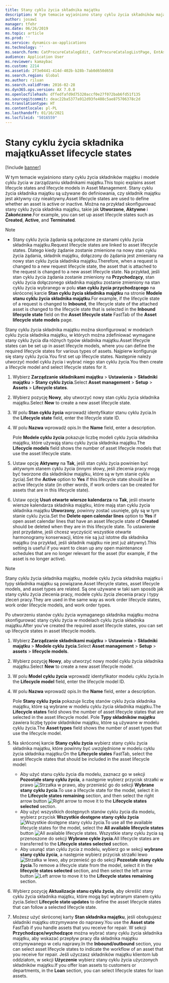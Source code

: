```yaml
---
title: Stany cyklu życia składnika majątku
description: W tym temacie wyjaśniono stany cyklu życia składników majątku i modele cyklu życia w zarządzaniu składnikami majątku.
author: josaw1
manager: tfehr
ms.date: 06/26/2019
ms.topic: article
ms.prod: ''
ms.service: dynamics-ax-applications
ms.technology: ''
ms.search.form: CatProcureCatalogEdit, CatProcureCatalogListPage, EntAssetLifecycleModelStateNext, EntAssetObjectLifecycleState, EntAssetLifecycleStateUpdate, EntAssetObjectLifecycleModel
audience: Application User
ms.reviewer: kamaybac
ms.custom: 2214
ms.assetid: 2f3e0441-414d-402b-b28b-7ab0d650d658
ms.search.region: Global
ms.author: riluan
ms.search.validFrom: 2016-02-28
ms.dyn365.ops.version: AX 7.0.0
ms.openlocfilehash: dffedfafd9d75320accf0e27f072bab6fd51f135
ms.sourcegitcommit: deac22ba5377a912d93fe408c5ae875706378c2d
ms.translationtype: HT
ms.contentlocale: pl-PL
ms.lasthandoff: 01/16/2021
ms.locfileid: "5016559"
---
```

# <a name="asset-lifecycle-states"></a><span data-ttu-id="7ee6a-103">Stany cyklu życia składnika majątku</span><span class="sxs-lookup"><span data-stu-id="7ee6a-103">Asset lifecycle states</span></span>

[!include [banner](../../includes/banner.md)]

 

<span data-ttu-id="7ee6a-104">W tym temacie wyjaśniono stany cyklu życia składników majątku i modele cyklu życia w zarządzaniu składnikami majątku.</span><span class="sxs-lookup"><span data-stu-id="7ee6a-104">This topic explains asset lifecycle states and lifecycle models in Asset Management.</span></span> <span data-ttu-id="7ee6a-105">Stany cyklu życia składnika majątku są używane do definiowania, czy składnik majątku jest aktywny czy nieaktywny.</span><span class="sxs-lookup"><span data-stu-id="7ee6a-105">Asset lifecycle states are used to define whether an asset is active or inactive.</span></span> <span data-ttu-id="7ee6a-106">Można na przykład skonfigurować stany cyklu życia składnika majątku, takie jak **Utworzone**, **Aktywne** i **Zakończone**.</span><span class="sxs-lookup"><span data-stu-id="7ee6a-106">For example, you can set up asset lifecycle states such as **Created**, **Active**, and **Terminated**.</span></span>

> [!NOTE]
> - <span data-ttu-id="7ee6a-107">Stany cyklu życia żądania są połączone ze stanami cyklu życia składnika majątku.</span><span class="sxs-lookup"><span data-stu-id="7ee6a-107">Request lifecycle states are linked to asset lifecycle states.</span></span> <span data-ttu-id="7ee6a-108">Dlatego kiedy żądanie zostanie zmienione na nowy stan cyklu życia żądania, składnik majątku, dołączony do żądania jest zmieniany na nowy stan cyklu życia składnika majątku.</span><span class="sxs-lookup"><span data-stu-id="7ee6a-108">Therefore, when a request is changed to a new request lifecycle state, the asset that is attached to the request is changed to a new asset lifecycle state.</span></span> <span data-ttu-id="7ee6a-109">Na przykład, jeśli stan cyklu życia żądania zostanie zmieniony na **Przychodzący**, stan cyklu życia dołączonego składnika majątku zostanie zmieniony na stan cyklu życia wybranego w polu **stan cyklu życia przychodzącego** na skróconej karcie **Stan cyklu życia składnika majątku** na stronie **Modele stanu cyklu życia składnika majątku**.</span><span class="sxs-lookup"><span data-stu-id="7ee6a-109">For example, if the lifecycle state of a request is changed to **Inbound**, the lifecycle state of the attached asset is changed to the lifecycle state that is selected in the **Inbound lifecycle state** field on the **Asset lifecycle state** FastTab of the **Asset lifecycle state models** page.</span></span> 


<span data-ttu-id="7ee6a-110">Stany cyklu życia składnika majątku można skonfigurować w modelach cyklu życia składnika majątku, w których można zdefiniować wymagane stany cyklu życia dla różnych typów składnika majątku.</span><span class="sxs-lookup"><span data-stu-id="7ee6a-110">Asset lifecycle states can be set up in asset lifecycle models, where you can define the required lifecycle states for various types of assets.</span></span> <span data-ttu-id="7ee6a-111">Najpierw konfiguruje się stany cyklu życia.</span><span class="sxs-lookup"><span data-stu-id="7ee6a-111">You first set up lifecycle states.</span></span> <span data-ttu-id="7ee6a-112">Następnie należy utworzyć model cyklu życia i wybrać niego stan cyklu życia.</span><span class="sxs-lookup"><span data-stu-id="7ee6a-112">You then create a lifecycle model and select lifecycle states for it.</span></span>

1. <span data-ttu-id="7ee6a-113">Wybierz **Zarządzanie składnikami majątku** \> **Ustawienia** \> **Składniki majątku** \> **Stany cyklu życia**.</span><span class="sxs-lookup"><span data-stu-id="7ee6a-113">Select **Asset management** \> **Setup** \> **Assets** \> **Lifecycle states**.</span></span>
2. <span data-ttu-id="7ee6a-114">Wybierz pozycję **Nowy**, aby utworzyć nowy stan cyklu życia składnika majątku.</span><span class="sxs-lookup"><span data-stu-id="7ee6a-114">Select **New** to create a new asset lifecycle state.</span></span>
3. <span data-ttu-id="7ee6a-115">W polu **Stan cyklu życia** wprowadź identyfikator stanu cyklu życia.</span><span class="sxs-lookup"><span data-stu-id="7ee6a-115">In the **Lifecycle state** field, enter the lifecycle state ID.</span></span>
4. <span data-ttu-id="7ee6a-116">W polu **Nazwa** wprowadź opis.</span><span class="sxs-lookup"><span data-stu-id="7ee6a-116">In the **Name** field, enter a description.</span></span>

    <span data-ttu-id="7ee6a-117">Pole **Modele cyklu życia** pokazuje liczbę modeli cyklu życia składnika majątku, które używają stanu cyklu życia składnika majątku.</span><span class="sxs-lookup"><span data-stu-id="7ee6a-117">The **Lifecycle models** field shows the number of asset lifecycle models that use the asset lifecycle state.</span></span>

5. <span data-ttu-id="7ee6a-118">Ustaw opcję **Aktywny** na **Tak**, jeśli stan cyklu życia powinien być aktywnym stanem cyklu życia (innymi słowy, jeśli zlecenia pracy mogą być tworzone dla składników majątku, które są w tym stanie cyklu życia).</span><span class="sxs-lookup"><span data-stu-id="7ee6a-118">Set the **Active** option to **Yes** if this lifecycle state should be an active lifecycle state (in other words, if work orders can be created for assets that are in this lifecycle state).</span></span>
6. <span data-ttu-id="7ee6a-119">Ustaw opcję **Usuń otwarte wiersze kalendarza** na **Tak**, jeśli otwarte wiersze kalendarza składnika majątku, które mają stan cyklu życia składnika majątku **Utworzony**, powinny zostać usunięte, gdy są w tym stanie cyklu życia.</span><span class="sxs-lookup"><span data-stu-id="7ee6a-119">Set the **Delete open calendar lines** option to **Yes** if open asset calendar lines that have an asset lifecycle state of **Created** should be deleted when they are in this lifecycle state.</span></span> <span data-ttu-id="7ee6a-120">To ustawienie jest przydatne, jeśli chcesz wyczyścić wszystkie otwarte harmonogramy konserwacji, które nie są już istotne dla składnika majątku (na przykład, jeśli składnik majątku nie jest już aktywny).</span><span class="sxs-lookup"><span data-stu-id="7ee6a-120">This setting is useful if you want to clean up any open maintenance schedules that are no longer relevant for the asset (for example, if the asset is no longer active).</span></span>

> [!NOTE]
> <span data-ttu-id="7ee6a-121">Stany cyklu życia składnika majątku, modele cyklu życia składnika majątku i typy składnika majątku są powiązane.</span><span class="sxs-lookup"><span data-stu-id="7ee6a-121">Asset lifecycle states, asset lifecycle models, and asset types are related.</span></span> <span data-ttu-id="7ee6a-122">Są one używane w taki sam sposób jak stany cyklu życia zlecenia pracy, modele cyklu życia zlecenia pracy i typy zleceń pracy.</span><span class="sxs-lookup"><span data-stu-id="7ee6a-122">They are used in the same way as work order lifecycle states, work order lifecycle models, and work order types.</span></span> 


<span data-ttu-id="7ee6a-123">Po utworzeniu stanów cyklu życia wymaganego składnika majątku można skonfigurować stany cyklu życia w modelach cyklu życia składnika majątku.</span><span class="sxs-lookup"><span data-stu-id="7ee6a-123">After you've created the required asset lifecycle states, you can set up lifecycle states in asset lifecycle models.</span></span>

1. <span data-ttu-id="7ee6a-124">Wybierz **Zarządzanie składnikami majątku** \> **Ustawienia** \> **Składniki majątku** \> **Modele cyklu życia**.</span><span class="sxs-lookup"><span data-stu-id="7ee6a-124">Select **Asset management** \> **Setup** \> **assets** \> **lifecycle models**.</span></span>
2. <span data-ttu-id="7ee6a-125">Wybierz pozycję **Nowy**, aby utworzyć nowy model cyklu życia składnika majątku.</span><span class="sxs-lookup"><span data-stu-id="7ee6a-125">Select **New** to create a new asset lifecycle model.</span></span>
3. <span data-ttu-id="7ee6a-126">W polu **Model cyklu życia** wprowadź identyfikator modelu cyklu życia.</span><span class="sxs-lookup"><span data-stu-id="7ee6a-126">In the **Lifecycle model** field, enter the lifecycle model ID.</span></span>
4. <span data-ttu-id="7ee6a-127">W polu **Nazwa** wprowadź opis.</span><span class="sxs-lookup"><span data-stu-id="7ee6a-127">In the **Name** field, enter a description.</span></span>

    <span data-ttu-id="7ee6a-128">Pole **Stany cyklu życia** pokazuje liczbę stanów cyklu życia składnika majątku, które są wybrane w modelu cyklu życia składnika majątku.</span><span class="sxs-lookup"><span data-stu-id="7ee6a-128">The **Lifecycle states** field shows the number of asset lifecycle states that are selected in the asset lifecycle model.</span></span> <span data-ttu-id="7ee6a-129">Pole **Typy składników majątku** zawiera liczbę typów składników majątku, które są używane w modelu cyklu życia.</span><span class="sxs-lookup"><span data-stu-id="7ee6a-129">The **Asset types** field shows the number of asset types that use the lifecycle model.</span></span>

5. <span data-ttu-id="7ee6a-130">Na skróconej karcie **Stany cyklu życia** wybierz stany cyklu życia składnika majątku, które powinny być uwzględnione w modelu cyklu życia składnika majątku:</span><span class="sxs-lookup"><span data-stu-id="7ee6a-130">On the **Lifecycle states** FastTab, select the asset lifecycle states that should be included in the asset lifecycle model:</span></span>

    - <span data-ttu-id="7ee6a-131">Aby użyć stanu cyklu życia dla modelu, zaznacz go w sekcji **Pozostałe stany cyklu życia**, a następnie wybierz przycisk strzałki w prawo ![Strzałka w prawo](media/15-setup-for-objects.png), aby przenieść go do sekcji **Wybrane stany cyklu życia**.</span><span class="sxs-lookup"><span data-stu-id="7ee6a-131">To use a lifecycle state for the model, select it in the **Lifecycle states remaining** section, and then select the right arrow button ![Right arrow](media/15-setup-for-objects.png) to move it to the **Lifecycle states selected** section.</span></span>
    - <span data-ttu-id="7ee6a-132">Aby użyć wszystkich dostępnych stanów cyklu życia dla modelu, wybierz przycisk **Wszystkie dostępne stany cyklu życia** ![Wszystkie dostępne stany cyklu życia](media/20-setup-for-objects.png).</span><span class="sxs-lookup"><span data-stu-id="7ee6a-132">To use all the available lifecycle states for the model, select the **All available lifecycle states** button ![All available lifecycle states](media/20-setup-for-objects.png).</span></span> <span data-ttu-id="7ee6a-133">Wszystkie stany cyklu życia są przenoszone do sekcji **Wybrane cykle życia**.</span><span class="sxs-lookup"><span data-stu-id="7ee6a-133">All lifecycle states are transferred to the **Lifecycle states selected** section.</span></span>
    - <span data-ttu-id="7ee6a-134">Aby usunąć stan cyklu życia z modelu, wybierz go w sekcji **wybrane stany cyklu życia**, a następnie wybierz przycisk strzałki lewo ![Strzałka w lewo](media/16-setup-for-objects.png), aby przenieść go do sekcji **Pozostałe stany cyklu życia**.</span><span class="sxs-lookup"><span data-stu-id="7ee6a-134">To remove a lifecycle state from the model, select it in the **lifecycle states selected** section, and then select the left arrow button ![Left arrow](media/16-setup-for-objects.png) to move it to the **Lifecycle states remaining** section.</span></span>

6. <span data-ttu-id="7ee6a-135">Wybierz pozycję **Aktualizacje stanu cyklu życia**, aby określić stany cyklu życia składnika majątku, które mogą być wybranym stanem cyklu życia.</span><span class="sxs-lookup"><span data-stu-id="7ee6a-135">Select **Lifecycle state updates** to define the asset lifecycle states that can follow a selected lifecycle state.</span></span>
7. <span data-ttu-id="7ee6a-136">Możesz użyć skróconej karty **Stan składnika majątku**, jeśli obsługujesz składniki majątku otrzymywane do naprawy.</span><span class="sxs-lookup"><span data-stu-id="7ee6a-136">You use the **Asset state** FastTab if you handle assets that you receive for repair.</span></span> <span data-ttu-id="7ee6a-137">W sekcji **Przychodzące/wychodzące** można wybrać stany cyklu życia składnika majątku, aby wskazać przepływ pracy dla składnika majątku otrzymywanego w celu naprawy.</span><span class="sxs-lookup"><span data-stu-id="7ee6a-137">In the **Inbound/outbound** section, you can select asset lifecycle states to indicate the workflow of an asset that you receive for repair.</span></span> <span data-ttu-id="7ee6a-138">Jeśli użyczasz składników majątku klientom lub oddziałom, w sekcji **Użyczenie** wybierz stany cyklu życia użyczonych składników majątku.</span><span class="sxs-lookup"><span data-stu-id="7ee6a-138">If you offer loan assets to customers or departments, in the **Loan** section, you can select lifecycle states for loan assets.</span></span>
